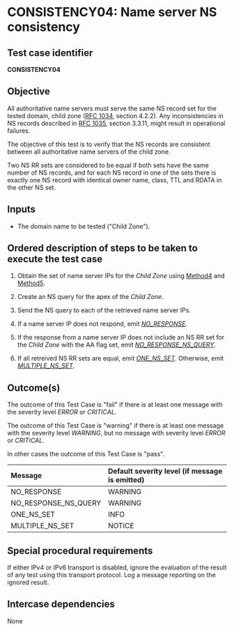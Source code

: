 # CONSISTENCY04: Name server NS consistency

## Test case identifier

**CONSISTENCY04**

## Objective

All authoritative name servers must serve the same NS record set
for the tested domain, child zone ([RFC 1034], section 4.2.2).
Any inconsistencies in NS records described in [RFC 1035], 
section 3.3.11, might result in operational failures.

The objective of this test is to verify that the NS records are
consistent between all authoritative name servers of the child zone.

Two NS RR sets are considered to be equal if both sets have the 
same number of NS records, and for each NS record in one of the 
sets there is exactly one NS record with identical owner name, 
class, TTL and RDATA in the other NS set.

## Inputs

* The domain name to be tested ("Child Zone").

## Ordered description of steps to be taken to execute the test case

1. Obtain the set of name server IPs for the *Child Zone* using
   [Method4] and [Method5]. 

2. Create an NS query for the apex of the *Child Zone*.

3. Send the NS query to each of the retrieved name server IPs.

4. If a name server IP does not respond, emit *[NO_RESPONSE]*.

5. If the response from a name server IP does not include an 
   NS RR set for the *Child Zone* with the AA flag set, emit 
   *[NO_RESPONSE_NS_QUERY]*.

6. If all retreived NS RR sets are equal, emit *[ONE_NS_SET]*. Otherwise, 
   emit *[MULTIPLE_NS_SET]*.


## Outcome(s)

The outcome of this Test Case is "fail" if there is at least one message
with the severity level *ERROR* or *CRITICAL*.

The outcome of this Test Case is "warning" if there is at least one message
with the severity level *WARNING*, but no message with severity level
*ERROR* or *CRITICAL*.

In other cases the outcome of this Test Case is "pass".

Message                       | Default severity level (if message is emitted)
:-----------------------------|:-----------------------------------
NO_RESPONSE                   | WARNING
NO_RESPONSE_NS_QUERY          | WARNING
ONE_NS_SET                    | INFO
MULTIPLE_NS_SET               | NOTICE


## Special procedural requirements	

If either IPv4 or IPv6 transport is disabled, ignore the evaluation of the
result of any test using this transport protocol. Log a message reporting
on the ignored result.


## Intercase dependencies

None

[RFC 1034]: https://tools.ietf.org/html/rfc1034

[RFC 1035]: https://tools.ietf.org/html/rfc1035

[Method4]:  ../Methods.md#method-4-obtain-glue-address-records-from-parent

[Method5]:  ../Methods.md#method-5-obtain-the-name-server-address-records-from-child

[NO_RESPONSE]: #outcomes

[NO_RESPONSE_NS_QUERY]: #outcomes

[ONE_NS_SET]: #outcomes

[MULTIPLE_NS_SET]: #outcomes
